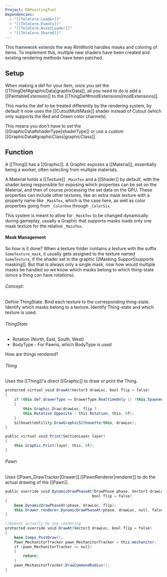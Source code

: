 ```yaml
---
Project: RWPaintingTool
Dependencies:
  - "[[TeleCore.Loader]]"
  - "[[TeleCore.Events]]"
  - "[[TeleCore.AssetLoader]]"
  - "[[TeleCore.Shared]]"
---
```

This framework extends the way RimWorld handles masks and coloring of items.
To implement this, multiple new shaders have been created and existing rendering methods have been patched.

## Setup

When making a def for your item, once you set the [[ThingDef#graphicData|graphicData]], all you need to do is add a [[PaintableExtension]] to the [[ThingDef#modExtensions|modExtensions]]. 

This marks the def to be treated differently by the rendering system, by default it now uses the [[CutoutMultiMask]] shader instead of Cutout (which only supports the Red and Green color channels).

This means you don't have to set the [[GraphicData#shaderType|shaderType]] or use a custom [[GraphicData#graphicClass|graphicClass]].


## Function

A [[Thing]] has a [[Graphic]].
A Graphic exposes a [[Material]], essentially being a worker, often selecting from multiple materials.

A Material holds a [[Texture]] `_MainTex` and a [[Shader]] by default, with the shader being responsible for exposing which properties can be set on the Material, and then of course processing the set data on the GPU. These properties can include other textures, like an extra mask texture with a property name like `_MaskTex`, which is the case here, as well as color properties going from `_ColorOne` through `_ColorSix`.

This system is meant to allow for `_MaskTex` to be changed dynamically during gameplay, usually a Graphic that supports masks loads only one mask texture for the relative `_MainTex`.

#### Mask Management

So how is it done?
When a texture folder contains a texture with the suffix `SomeTexture_mask`, it usually gets assigned to the texture named `SomeTexture`, if the shader set in the graphic [[Masking Support|supports masking]].
But that is always only a single mask, now how would multiple masks be handled so we know which masks belong to which thing-state (since a thing can have rotations).

###### Concept:

Define ThingState.
Bind each texture to the corresponding thing-state.
Identify which masks belong to a texture.
Identify Thing-state and which texture is used.

###### ThingState

- Rotation (North, East, South, West)
- BodyType - For Pawns, which BodyType is used

How are things rendered?

###### Thing

Uses the [[Thing]]'s direct [[Graphic]] to draw or print the Thing.
```cs
protected virtual void DrawAt(Vector3 drawLoc, bool flip = false)        
{
	if (this.def.drawerType == DrawerType.RealtimeOnly || !this.Spawned)
	{
		this.Graphic.Draw(drawLoc, flip ?
		this.Rotation.Opposite : this.Rotation, this, 0f);
	}
	SilhouetteUtility.DrawGraphicSilhouette(this, drawLoc);
}
```

```cs
public virtual void Print(SectionLayer layer)        
{
	this.Graphic.Print(layer, this, 0f);        
}
```

###### Pawn

Uses [[Pawn_DrawTracker|Drawer]].[[PawnRenderer|renderer]] to do the actual drawing of the [[Pawn]].
```cs
public override void DynamicDrawPhaseAt(DrawPhase phase, Vector3 drawLoc, 
									   bool flip = false)        
{            
	base.DynamicDrawPhaseAt(phase, drawLoc, flip);            
	this.Drawer.renderer.DynamicDrawPhaseAt(phase, drawLoc, null, false);        
}
```

```cs
//Doesnt actually do any rendering
protected override void DrawAt(Vector3 drawLoc, bool flip = false)        
{            
	base.Comps_PostDraw();            
	Pawn_MechanitorTracker pawn_MechanitorTracker = this.mechanitor;            
	if (pawn_MechanitorTracker == null)            
	{                
		return;            
	}            
	pawn_MechanitorTracker.DrawCommandRadius();        
}
```
